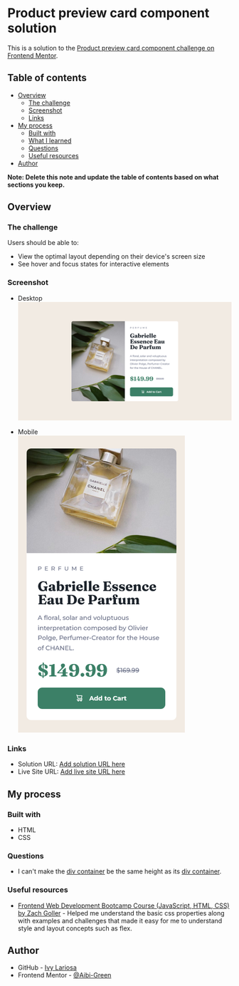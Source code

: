 # Product preview card component solution

This is a solution to the [Product preview card component challenge on Frontend Mentor](https://www.frontendmentor.io/challenges/product-preview-card-component-GO7UmttRfa).

## Table of contents

- [Overview](#overview)
  - [The challenge](#the-challenge)
  - [Screenshot](#screenshot)
  - [Links](#links)
- [My process](#my-process)
  - [Built with](#built-with)
  - [What I learned](#what-i-learned)
  - [Questions](#questions)
  - [Useful resources](#useful-resources)
- [Author](#author)

**Note: Delete this note and update the table of contents based on what sections you keep.**

## Overview

### The challenge

Users should be able to:

- View the optimal layout depending on their device's screen size
- See hover and focus states for interactive elements

### Screenshot
- Desktop  
![Desktop view](screenshots/desktop.png)

- Mobile  
![Mobile view](screenshots/mobile.png)

### Links

- Solution URL: [Add solution URL here](https://github.com/Aibi-Green/Frontend-Mentor-Projects/tree/main/product-preview-card-component-main)
- Live Site URL: [Add live site URL here](https://product-preview-card-ivydev.netlify.app/)

## My process

### Built with

- HTML
- CSS

### Questions

- I can't make the [div container](./screenshots/ss1.png) be the same height as its [div container](./screenshots/ss2.png).

### Useful resources

- [Frontend Web Development Bootcamp Course (JavaScript, HTML, CSS) by Zach Goller](https://www.youtube.com/watch?v=zJSY8tbf_ys) - Helped me understand the basic css properties along with examples and challenges that made it easy for me to understand style and layout concepts such as flex.

## Author

- GitHub - [Ivy Lariosa](https://github.com/Aibi-Green)
- Frontend Mentor - [@Aibi-Green](https://www.frontendmentor.io/profile/Aibi-Green)
